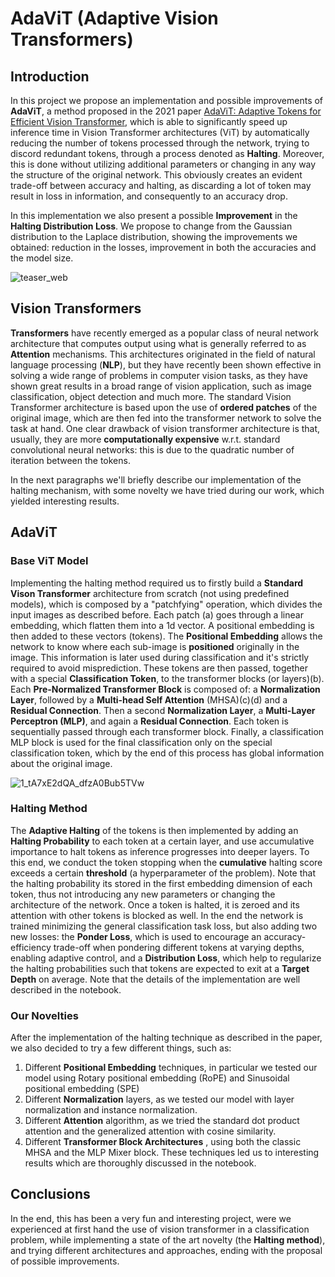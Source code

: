 # AdaViT (Adaptive Vision Transformers)
## Introduction ##
In this project we propose an implementation and possible improvements of **AdaViT**, a method proposed in the 2021 paper [AdaViT: Adaptive Tokens for Efficient Vision Transformer](https://arxiv.org/abs/2112.07658), which is able to significantly speed up inference time in Vision Transformer architectures (ViT) by automatically reducing the number of tokens processed through the network, trying to discord redundant tokens, through a process denoted as **Halting**. Moreover, this is done without utilizing additional parameters or changing in any way the structure of the original network. This obviously creates an evident trade-off between accuracy and halting, as discarding a lot of token may result in loss in information, and consequently to an accuracy drop.

In this implementation we also present a possible **Improvement** in the **Halting Distribution Loss**. We propose to change from the Gaussian distribution to the Laplace distribution, showing the improvements we obtained: reduction in the losses, improvement in both the accuracies and the model size. 

![teaser_web](https://github.com/alessioborgi/AdaViT/assets/83078138/77b0c898-d528-4eeb-8d7f-bf45cafdbc3d)

## Vision Transformers ##

**Transformers** have recently emerged as a popular class of neural network architecture that computes output using what is generally referred to as **Attention** mechanisms. This architectures originated in the field of natural language processing (**NLP**), but they have recently 
been shown effective in solving a wide range of problems in computer vision tasks, as they have shown great results in a broad range of vision application, such as image classification, object detection and much more. The standard Vision Transformer architecture is based upon the use of **ordered patches** of the original image, which are then fed into the transformer network to solve the task at hand. One clear drawback of vision transformer architecture is that, usually, they are more **computationally expensive** w.r.t. standard convolutional neural networks: this is due to the quadratic number of iteration between the tokens. 

In the next paragraphs we'll briefly describe our implementation of the halting mechanism, with some novelty we have tried during our work, which yielded interesting results.

## AdaViT ##

### Base ViT Model ###
Implementing the halting method required us to firstly build a **Standard Vison Transformer** architecture from scratch (not using predefined models), which is composed by a "patchfying" operation, which divides the input images as described before. Each patch (a) goes through a linear embedding, which flatten them into a 1d vector. A positional embedding is then added to these vectors (tokens). The **Positional Embedding** allows the network to know where each sub-image is **positioned** originally in the image. This information is later used during classification and it's strictly required to avoid misprediction. These tokens are then passed, together with a special **Classification Token**, to the transformer blocks (or layers)(b). Each **Pre-Normalized Transformer Block** is composed of: a **Normalization Layer**, followed by a **Multi-head Self Attention** (MHSA)(c)(d) and a **Residual Connection**. Then a second **Normalization Layer**, a **Multi-Layer Perceptron (MLP)**, and again a **Residual Connection**. Each token is sequentially passed through each transformer block. Finally, a classification MLP block is used for the final classification only on the special classification token, which by the end of this process has global information about the original image.

![1_tA7xE2dQA_dfzA0Bub5TVw](https://github.com/alessioborgi/AdaViT/assets/83078138/06e7b2c9-5068-41f0-8d6f-e6b9037efc1d)

### Halting Method ###
The **Adaptive Halting** of the tokens is then implemented by adding an **Halting Probability** to each token at a certain layer, and use accumulative importance to halt tokens as inference progresses into deeper layers. To this end, we conduct the token stopping when the **cumulative** halting score exceeds a certain **threshold** (a hyperparameter of the problem). Note that the halting probability its stored in the first embedding dimension of each token, thus not introducing any new parameters or changing the architecture of the network. Once a token is halted, it is zeroed and its attention with other tokens is blocked as well. In the end the network is trained minimizing the general classification task loss, but also adding two new losses: the **Ponder Loss**, which is used to encourage an accuracy-efficiency trade-off when pondering different tokens at varying depths, enabling adaptive control, and a **Distribution Loss**, which help to regularize the halting probabilities such that tokens are expected to exit at a **Target Depth** on average. Note that the details of the implementation are well described in the notebook.

### Our Novelties ### 
After the implementation of the halting technique as described in the paper, we also decided to try a few different things, such as:
1. Different **Positional Embedding** techniques, in particular we tested our model using Rotary positional embedding (RoPE) and Sinusoidal positional embedding (SPE)
2. Different **Normalization** layers, as we tested our model with layer normalization and instance normalization.
3. Different **Attention** algorithm, as we tried the standard dot product attention and the generalized attention with cosine similarity.
4. Different **Transformer Block Architectures** , using both the classic MHSA and the MLP Mixer block.
These techniques led us to interesting results which are thoroughly discussed in the notebook.

## Conclusions ##
In the end, this has been a very fun and interesting project, were we experienced at first hand the use of vision transformer in a classification problem, while implementing a state of the art novelty (the **Halting method**), and trying different architectures and approaches, ending with the proposal of possible improvements. 

